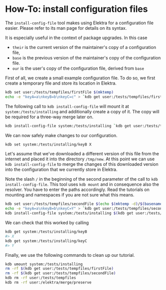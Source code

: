 # How-To: install configuration files

The `install-config-file` tool makes using Elektra for a configuration file easier.
Please refer to its man page for details on its syntax.

It is especially useful in the context of package upgrades. In this case

- `their` is the current version of the maintainer's copy of a configuration file,
- `base` is the previous version of the maintainer's copy of the configuration file.
- `our` is the user's copy of the configuration file, derived from `base`

First of all, we create a small example configuration file.
To do so, we first create a temporary file and store its location in Elektra.

```sh
kdb set user:/tests/tempfiles/firstFile $(mktemp)
echo -e "keyA=a\nkeyB=b\nkeyC=c" > `kdb get user:/tests/tempfiles/firstFile`
```

The following call to `kdb install-config-file` will mount it at `system:/tests/installing` and additionally create a copy of it.
The copy will be required for a three-way merge later on.

```sh
kdb install-config-file system:/tests/installing `kdb get user:/tests/tempfiles/firstFile` mini
```

We can now safely make changes to our configuration.

```sh
kdb set system:/tests/installing/keyB X
```

Let's assume that we've downloaded a different version of this file from the internet and placed it into the directory `/tmp/new`.
At this point we can use `kdb install-config-file` to merge the changes of this downloaded version into the configuration that we currently store in Elektra.

Note the slash `/` in the beginning of the second parameter of the call to `kdb install-config-file`.
This tool uses `kdb mount` and in consequence also the resolver.
You have to enter the paths accordingly.
Read the tutorials on mounting and namespaces if you are not sure what this means.

```sh
kdb set user:/tests/tempfiles/secondFile $(echo $(mktemp -d)/$(basename $(kdb get user:/tests/tempfiles/firstFile)))
echo -e "keyA=a\nkeyB=b\nkeyC=Y" > `kdb get user:/tests/tempfiles/secondFile`
kdb install-config-file system:/tests/installing $(kdb get user:/tests/tempfiles/secondFile) mini
```

We can check that this worked by calling

```sh
kdb get system:/tests/installing/keyB
#> X
kdb get system:/tests/installing/keyC
#> Y
```

Finally, we use the following commands to clean up our tutorial.

```sh
kdb umount system:/tests/installing
rm -rf $(kdb get user:/tests/tempfiles/firstFile)
rm -rf $(kdb get user:/tests/tempfiles/secondFile)
kdb rm -rf user:/tests/tempfiles
kdb rm -rf user:/elektra/merge/preserve
```
